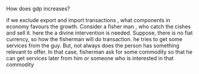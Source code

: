 



How does gdp increases?

if we exclude export and import transactions , what components in economy favours the growth.
Consider a fisher man , who catch the cishes and sell it. here the a divine intervention is needed.
Suppose, there is no fiat currency, so how the fisherman will do transaction. he tries to get some services from the guy. But, not always does the person has something relevant to offer. In that case, fisherman ask for some commodity so that he can get services later from him or someone who is interested in that commodity
 